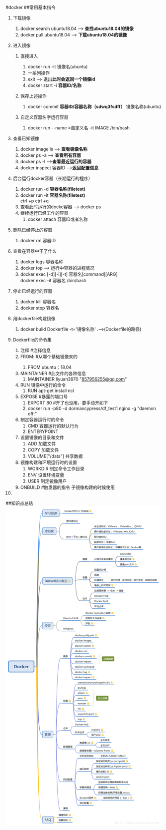 #docker
##常用基本指令
1. 下载镜像
   1. docker search ubuntu18.04 --> **查找ubuntu18.04的镜像**
   2. docker pull ubuntu18.04 --> **下载ubuntu18.04的镜像**

2. 进入镜像
   1. 直接进入
      1. docker run -it 镜像名(ubuntu) 
      2. 一系列操作
      3. exit --> 退出**此时会返回一个镜像id**
      4. docker start -i **容器ID/名称**
   
   2. 保存上述操作 
      1. docker commit **容器ID/容器名称（sdwq3fsdff）**  镜像名称(ubuntu)
   3. 自定义容器名字运行容器
      1. docker run --name =自定义名 -it IMAGE /bin/bash

3. 查看已知镜像
   1. docker image ls --> **查看镜像名称**
   2. docker ps -a --> **查看所有容器**
   3. docker ps -l -->**查看最近运行的容器** 
   4. docker inspect 容器ID -->**返回配置信息**

4. 后台运行docker容器（长期运行的程序）
   1. docker run -d **容器名称(filetest)** 
   2. docker run -it **容器名称(filetest)**<br/>ctrl +p ctrl +q
   3. 查看此时运行的docke容器 --> docker ps
   4. 继续运行已经工作的容器 
      1. docker attach 容器ID或者名称
5. 删除已经停止的容器
   1. docker rm 容器ID
6. 查看在容器中干了什么
   1. docker logs 容器名称
   2. docker top --> 运行中容器的进程情况
   3. docker exec [-d][-i][-t] 容器名[command][ARG]<br/>docker exec -it 容器名 /bin/bash
7. 停止已经运行的容器
   1. docker kill 容器名
   2. docker stop 容器名
8. 用dockerfile构建镜像
   1. docker bulid Dockerfile -t='镜像名称' .-->(Dockerfile的路径) 
9. Dockerfile的命令集
   1. 注释 #注释信息
   2. FROM<image>:<tag> #从哪个基础镜像来的
      1. FROM ubuntu：18.04
   3. MAINTAINER #此文件的各种信息
      1. MAINTAINER liyuan3970 "857956255@qq.com"
   4. RUN 镜像中运行的命令
      1. RUN apt-get install ncl 
   5. EXPOSE #暴露的端口号
      1. EXPORT 80 #开了也没用，要手动开如下
      2. docker run -p80 -d dormancypress/df_test1 nginx -g "daemon off;"
   6. 制定容器运行时的命令
      1. CMD 容器运行的默认行为
      2. ENTERYPOINT 
   7. 设置镜像的目录和文件
      1. ADD 加载文件
      2. COPY 加载文件 
      3. VOLUME["/data"] 共享数据
   8. 镜像构建和环境运行时的设置
      1. WORKDIR 制定命令工作目录
      2. ENV 设置环境变量
      3. USER 制定镜像用户
   9. ONBUILD #触发器的指令 子镜像构建的时候使用
10. 
##知识点总结
![image](docker.png)
